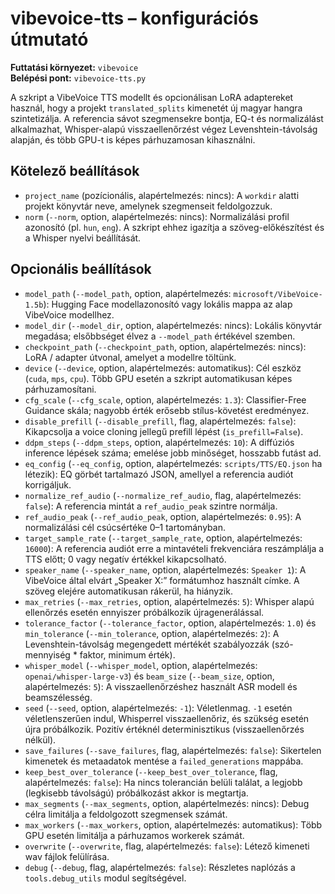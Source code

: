 # vibevoice-tts – konfigurációs útmutató

**Futtatási környezet:** `vibevoice`  
**Belépési pont:** `vibevoice-tts.py`

A szkript a VibeVoice TTS modellt és opcionálisan LoRA adaptereket használ, hogy a projekt `translated_splits` kimenetét új magyar hangra szintetizálja. A referencia sávot szegmensekre bontja, EQ-t és normalizálást alkalmazhat, Whisper-alapú visszaellenőrzést végez Levenshtein-távolság alapján, és több GPU-t is képes párhuzamosan kihasználni.

## Kötelező beállítások
- `project_name` (pozícionális, alapértelmezés: nincs): A `workdir` alatti projekt könyvtár neve, amelynek szegmenseit feldolgozzuk.
- `norm` (`--norm`, option, alapértelmezés: nincs): Normalizálási profil azonosító (pl. `hun`, `eng`). A szkript ehhez igazítja a szöveg-előkészítést és a Whisper nyelvi beállítását.

## Opcionális beállítások
- `model_path` (`--model_path`, option, alapértelmezés: `microsoft/VibeVoice-1.5b`): Hugging Face modellazonosító vagy lokális mappa az alap VibeVoice modellhez.
- `model_dir` (`--model_dir`, option, alapértelmezés: nincs): Lokális könyvtár megadása; elsőbbséget élvez a `--model_path` értékével szemben.
- `checkpoint_path` (`--checkpoint_path`, option, alapértelmezés: nincs): LoRA / adapter útvonal, amelyet a modellre töltünk.
- `device` (`--device`, option, alapértelmezés: automatikus): Cél eszköz (`cuda`, `mps`, `cpu`). Több GPU esetén a szkript automatikusan képes párhuzamosítani.
- `cfg_scale` (`--cfg_scale`, option, alapértelmezés: `1.3`): Classifier-Free Guidance skála; nagyobb érték erősebb stílus-követést eredményez.
- `disable_prefill` (`--disable_prefill`, flag, alapértelmezés: `false`): Kikapcsolja a voice cloning jellegű prefill lépést (`is_prefill=False`).
- `ddpm_steps` (`--ddpm_steps`, option, alapértelmezés: `10`): A diffúziós inference lépések száma; emelése jobb minőséget, hosszabb futást ad.
- `eq_config` (`--eq_config`, option, alapértelmezés: `scripts/TTS/EQ.json` ha létezik): EQ görbét tartalmazó JSON, amellyel a referencia audiót korrigáljuk.
- `normalize_ref_audio` (`--normalize_ref_audio`, flag, alapértelmezés: `false`): A referencia mintát a `ref_audio_peak` szintre normálja.
- `ref_audio_peak` (`--ref_audio_peak`, option, alapértelmezés: `0.95`): A normalizálási cél csúcsértéke 0–1 tartományban.
- `target_sample_rate` (`--target_sample_rate`, option, alapértelmezés: `16000`): A referencia audiót erre a mintavételi frekvenciára reszámplálja a TTS előtt; 0 vagy negatív értékkel kikapcsolható.
- `speaker_name` (`--speaker_name`, option, alapértelmezés: `Speaker 1`): A VibeVoice által elvárt „Speaker X:” formátumhoz használt címke. A szöveg elejére automatikusan rákerül, ha hiányzik.
- `max_retries` (`--max_retries`, option, alapértelmezés: `5`): Whisper alapú ellenőrzés esetén ennyiszer próbálkozik újragenerálással.
- `tolerance_factor` (`--tolerance_factor`, option, alapértelmezés: `1.0`) és `min_tolerance` (`--min_tolerance`, option, alapértelmezés: `2`): A Levenshtein-távolság megengedett mértékét szabályozzák (szó-mennyiség * faktor, minimum érték).
- `whisper_model` (`--whisper_model`, option, alapértelmezés: `openai/whisper-large-v3`) és `beam_size` (`--beam_size`, option, alapértelmezés: `5`): A visszaellenőrzéshez használt ASR modell és beamszélesség.
- `seed` (`--seed`, option, alapértelmezés: `-1`): Véletlenmag. `-1` esetén véletlenszerűen indul, Whisperrel visszaellenőriz, és szükség esetén újra próbálkozik. Pozitív értéknél determinisztikus (visszaellenőrzés nélkül).
- `save_failures` (`--save_failures`, flag, alapértelmezés: `false`): Sikertelen kimenetek és metaadatok mentése a `failed_generations` mappába.
- `keep_best_over_tolerance` (`--keep_best_over_tolerance`, flag, alapértelmezés: `false`): Ha nincs tolerancián belüli találat, a legjobb (legkisebb távolságú) próbálkozást akkor is megtartja.
- `max_segments` (`--max_segments`, option, alapértelmezés: nincs): Debug célra limitálja a feldolgozott szegmensek számát.
- `max_workers` (`--max_workers`, option, alapértelmezés: automatikus): Több GPU esetén limitálja a párhuzamos workerek számát.
- `overwrite` (`--overwrite`, flag, alapértelmezés: `false`): Létező kimeneti wav fájlok felülírása.
- `debug` (`--debug`, flag, alapértelmezés: `false`): Részletes naplózás a `tools.debug_utils` modul segítségével.
